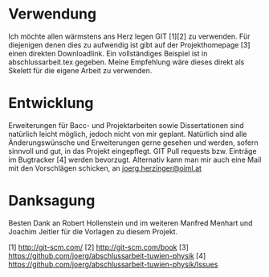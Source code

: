 Verwendung
==========
Ich möchte allen wärmstens ans Herz legen GIT [1][2] zu verwenden. Für diejenigen denen dies zu aufwendig ist gibt auf der Projekthomepage [3] einen direkten Downloadlink.
Ein vollständiges Beispiel ist in abschlussarbeit.tex gegeben.
Meine Empfehlung wäre dieses direkt als Skelett für die eigene Arbeit zu verwenden.

Entwicklung
===========
Erweiterungen für Bacc- und Projektarbeiten sowie Dissertationen sind natürlich leicht möglich, jedoch nicht von mir geplant. Natürlich sind alle Änderungswünsche und Erweiterungen gerne gesehen und werden, sofern sinnvoll und gut, in das Projekt eingepflegt.
GIT Pull requests bzw. Einträge im Bugtracker [4] werden bevorzugt. Alternativ kann man mir auch eine Mail mit den Vorschlägen schicken, an joerg.herzinger@oiml.at

Danksagung
==========
Besten Dank an Robert Hollenstein und im weiteren Manfred Menhart und Joachim Jeitler für die Vorlagen zu diesem Projekt.

[1] http://git-scm.com/
[2] http://git-scm.com/book
[3] https://github.com/joerg/abschlussarbeit-tuwien-physik
[4] https://github.com/joerg/abschlussarbeit-tuwien-physik/Issues